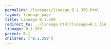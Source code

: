 ```yaml
---
permalink: /lineages/lineage_B.1.359.html
layout: lineage_page
title: Lineage B.1.359
redirect_to: ../lineage.html?lineage=B.1.359
lineage: B.1.359
parent: B.1
children: ['B.1.359']
---
```

